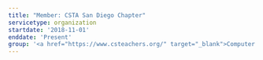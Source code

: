 ```yaml
---
title: "Member: CSTA San Diego Chapter"
servicetype: organization
startdate: '2018-11-01'
enddate: 'Present'
group: '<a href="https://www.csteachers.org/" target="_blank">Computer Science Teachers Association</a>'
---
```

